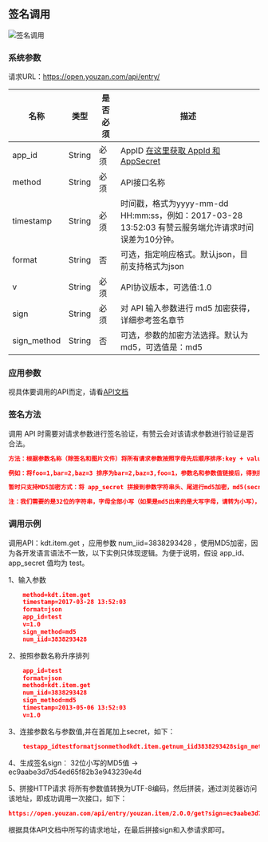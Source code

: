 ## 签名调用
![签名调用](https://img.yzcdn.cn/public_files/2017/03/28/67fb4a4995842a3445de3db9450d2b0a.png)

### 系统参数
请求URL：https://open.youzan.com/api/entry/

| 名称          | 类型     | 是否必须 | 描述                                       |
| ----------- | ------ | ---- | ---------------------------------------- |
| app_id      | String | 必须   | AppID [在这里获取 AppId 和 AppSecret](https://youzan.com/v2/apps/open/setting) |
| method      | String | 必须   | API接口名称                                  |
| timestamp   | String | 必须   | 时间戳，格式为yyyy-mm-dd HH:mm:ss，例如：2017-03-28 13:52:03 有赞云服务端允许请求时间误差为10分钟。 |
| format      | String | 否    | 可选，指定响应格式。默认json，目前支持格式为json             |
| v           | String | 必须   | API协议版本，可选值:1.0                          |
| sign        | String | 必须   | 对 API 输入参数进行 md5 加密获得，详细参考签名章节           |
| sign_method | String | 否    | 可选，参数的加密方法选择。默认为md5，可选值是：md5             |

### 应用参数
视具体要调用的API而定，请看[API文档](http://www.youzanyun.com/apilist)

### 签名方法
调用 API 时需要对请求参数进行签名验证，有赞云会对该请求参数进行验证是否合法。
``` json
方法：根据参数名称（除签名和图片文件）将所有请求参数按照字母先后顺序排序:key + value .... key + value

例如：将foo=1,bar=2,baz=3 排序为bar=2,baz=3,foo=1，参数名和参数值链接后，得到拼装字符串bar2baz3foo1

暂时只支持MD5加密方式：将 app_secret 拼接到参数字符串头、尾进行md5加密，md5(secretkey1value1key2value2...secret)

注：我们需要的是32位的字符串，字母全部小写（如果是md5出来的是大写字母，请转为小写），图片文件参数不用加入签名。
```

### 调用示例
调用API：kdt.item.get ，应用参数 num_iid=3838293428 ，使用MD5加密，因为各开发语言语法不一致，以下实例只体现逻辑。为便于说明，假设 app_id、app_secret 值均为 test。

1、输入参数
``` json
    method=kdt.item.get
    timestamp=2017-03-28 13:52:03
    format=json
    app_id=test
    v=1.0
    sign_method=md5
    num_iid=3838293428
```

2、按照参数名称升序排列
``` json
    app_id=test
    format=json
    method=kdt.item.get
    num_iid=3838293428
    sign_method=md5
    timestamp=2013-05-06 13:52:03
    v=1.0
```

3、连接参数名与参数值,并在首尾加上secret，如下：
``` json
    testapp_idtestformatjsonmethodkdt.item.getnum_iid3838293428sign_methodmd5timestamp2017-03-28 13:52:03v1.0test
```

4、生成签名sign：
    32位小写的MD5值 -> ec9aabe3d7d54ed65f82b3e943239e4d

5、拼接HTTP请求
将所有参数值转换为UTF-8编码，然后拼装，通过浏览器访问该地址，即成功调用一次接口，如下：
``` json
https://open.youzan.com/api/entry/youzan.item/2.0.0/get?sign=ec9aabe3d7d54ed65f82b3e943239e4d&timestamp=2017-03-28%2013:52:03&v=1.0&app_id=tes&format=json&num_iid=3838293428
```
根据具体API文档中所写的请求地址，在最后拼接sign和入参请求即可。